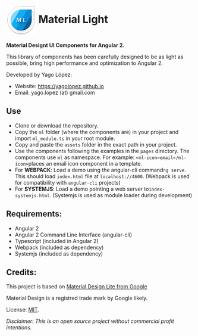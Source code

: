 # <img src="src/assets/img/logo.png" style="vertical-align:middle"> Material Light      

**Material Designt UI Components for Angular 2.**

This library of components has been carefully designed to be as light as possible, bring high performance and optimization to Angular 2.

Developed by Yago López:

- Website: <a href="https://yagolopez.github.io" target="_blank">https://yagolopez.github.io</a>
- Email: yago.lopez (at) gmail.com

## Use

- Clone or download the repository.
- Copy the `ml` folder (where the components are) in your project and
  import `ml_module.ts` in your root module.
- Copy and paste the `assets` folder in the exact path in your project.
- Use the components following the examples in the `pages` directory. The components use `ml` as namespace. For example: `<ml-icon>email</ml-icon>`places an email icon component in a template.
- For **WEBPACK**: Load a demo using the angular-cli command`ng serve`. This should load `index.html` file at `localhost://4600`. (Webpack is used for compatibility with `angular-cli` projects)
- For **SYSTEMJS**: Load a demo pointing a web server to`index-systemjs.html`. (Systemjs is used as module loader during development)





## Requirements:

- Angular 2
- Angular 2 Command Line Interface (angular-cli)
- Typescript (included in Angular 2)
- Webpack (included as dependency)
- Systemjs (included as dependency)

## Credits:

This project is based on <a href="http://getmdl.io" target="_blank">Material Design Lite from Google</a>

Material Design is a registred trade mark by Google likely.

License: <a href="LICENSE.txt">MIT</a>.

*Disclaimer: This is an open source project without commercial profit intentions.*